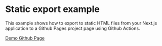 # Static export example

This example shows how to export to static HTML files from your Next.js application to a Github Pages project page using Github Actions.

[Demo Github Page](https://greeffer.com/nextjs-static-export-example/)
